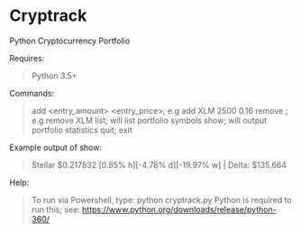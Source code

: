# Cryptrack
Python Cryptocurrency Portfolio

Requires:
> Python 3.5+

Commands:
> add <symbol> <entry_amount> <entry_price>; e.g add XLM 2500 0.16 
> remove <symbol>; e.g remove XLM 
> list; will list portfolio symbols 
> show; will output portfolio statistics 
> quit; exit

Example output of show:
> Stellar $0.217832 [0.85% h][-4.78% d][-19.97% w] | Delta: $135.664




Help:
>To run via Powershell, type: python cryptrack.py 
>Python is required to run this; see: https://www.python.org/downloads/release/python-360/
